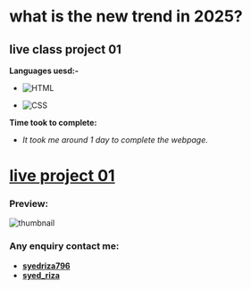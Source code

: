 # what is the new trend in 2025?

## live class project 01

**Languages uesd:-**

- ![HTML](https://img.shields.io/badge/-HTML5-orange)

- ![CSS](https://img.shields.io/badge/-CSS3-green)

**Time took to complete:**

- *It took me around 1 day to complete the webpage.*

# [live project 01](https://lustrous-basbousa-abbab4.netlify.app/)

 ### Preview:
 
![thumbnail](https://user-images.githubusercontent.com/115790586/208294165-f28ee542-1e7b-46f7-8b89-91d128358d72.png)

 ### Any enquiry contact me:
 - **[syedriza796](https://www.instagram.com/)**
 - **[syed_riza](https://www.linkedin.com/in/syed-riza-815770246/)**
 
